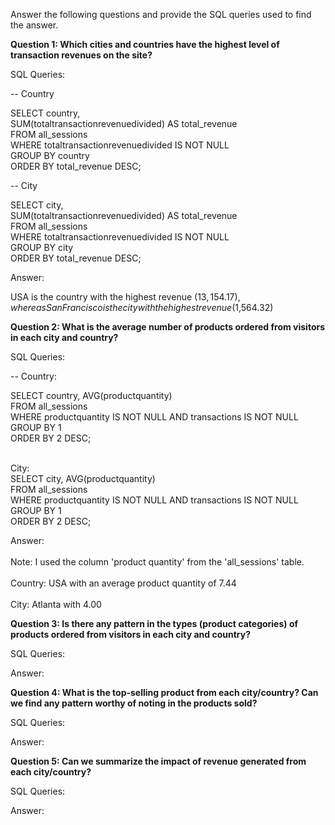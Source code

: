 Answer the following questions and provide the SQL queries used to find the answer.

    
**Question 1: Which cities and countries have the highest level of transaction revenues on the site?**


SQL Queries:

-- Country<br>

SELECT 	country, <br>
SUM(totaltransactionrevenuedivided) AS total_revenue<br>
FROM 	all_sessions<br>
WHERE 	totaltransactionrevenuedivided IS NOT NULL<br>
GROUP BY country<br>
ORDER BY total_revenue DESC;<br>

-- City<br>

SELECT 	city, <br>
SUM(totaltransactionrevenuedivided) AS total_revenue<br>
FROM 	all_sessions<br>
WHERE 	totaltransactionrevenuedivided IS NOT NULL<br>
GROUP BY city<br>
ORDER BY total_revenue DESC;<br>

Answer:

USA is the country with the highest revenue ($13,154.17), whereas San Francisco is the city with the highest revenue ($1,564.32)



**Question 2: What is the average number of products ordered from visitors in each city and country?**


SQL Queries:

-- Country: <br>

SELECT 	country, AVG(productquantity) <br>
FROM 	all_sessions <br>
WHERE 	productquantity IS NOT NULL AND transactions IS NOT NULL<br>
GROUP BY 1<br>
ORDER BY 2 DESC;<br><br>


City: <br>
SELECT 	city, AVG(productquantity) <br>
FROM 	all_sessions <br>
WHERE 	productquantity IS NOT NULL AND transactions IS NOT NULL<br>
GROUP BY 1<br>
ORDER BY 2 DESC;<br>

Answer: <br><br>
Note: I used the column 'product quantity' from the 'all_sessions' table.<br><br>
Country: USA with an average product quantity of 7.44<br><br>
City: Atlanta with 4.00





**Question 3: Is there any pattern in the types (product categories) of products ordered from visitors in each city and country?**


SQL Queries:



Answer:





**Question 4: What is the top-selling product from each city/country? Can we find any pattern worthy of noting in the products sold?**


SQL Queries:



Answer:





**Question 5: Can we summarize the impact of revenue generated from each city/country?**

SQL Queries:



Answer:







